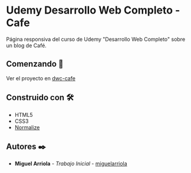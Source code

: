 # Udemy Desarrollo Web Completo - Cafe

Página responsiva del curso de Udemy "Desarrollo Web Completo" sobre un blog de Café.

## Comenzando 🚀

Ver el proyecto en [dwc-cafe](https://miguelarriola.github.io/udemydwc-cafe/)

## Construido con 🛠️

- HTML5
- CSS3
- [Normalize](https://necolas.github.io/normalize.css/)

## Autores ✒️

- **Miguel Arriola** - _Trabajo Inicial_ - [miguelarriola](https://github.com/miguelarriola)
